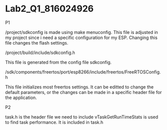 # Lab2_Q1_816024926
P1

/project/sdkconfig is made using make menuconfig. This file is adjusted in my project
since i need a specific configuration for my ESP. Changing this file changes the 
flash settings.

/project/build/include/sdkconfig.h

This file is generated from the config file sdkconfig.

/sdk/components/freertos/port/esp8266/include/freertos/FreeRTOSConfig.h

This file initializes most freertos settings. It can be editted to change the default parameters,
or the changes can be made in a specific header file for the application.



P2

task.h is the header file we need to include
vTaskGetRunTimeStats is used to find task performance. It is included in task.h

